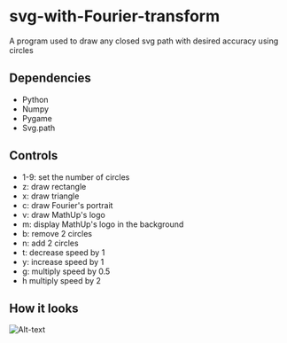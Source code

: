 # svg-with-Fourier-transform
A program used to draw any closed svg path with desired accuracy using circles
## Dependencies
* Python
* Numpy
* Pygame
* Svg.path

## Controls
* 1-9: set the number of circles
* z: draw rectangle
* x: draw triangle
* c: draw Fourier's portrait
* v: draw MathUp's logo
* m: display MathUp's logo in the background
* b: remove 2 circles
* n: add 2 circles
* t: decrease speed by 1
* y: increase speed by 1
* g: multiply speed by 0.5
* h multiply speed by 2
## How it looks
![Alt-text](https://media.giphy.com/media/95yMBjvJIWKhCAKj3g/source.gif)
